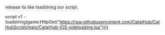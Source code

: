 release its like loadstring our script.

script v1 - loadstring(game:HttpGet("https://raw.githubusercontent.com/CataiHub/CatHubScript/main/CataiHub-iOS-sideloading.lua"))()
